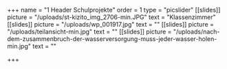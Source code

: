 +++
name = "1 Header Schulprojekte"
order = 1
type = "picslider"
[[slides]]
picture = "/uploads/st-kizito_img_2706-min.JPG"
text = "Klassenzimmer"
[[slides]]
picture = "/uploads/wp_001917.jpg"
text = ""
[[slides]]
picture = "/uploads/teilansicht-min.jpg"
text = ""
[[slides]]
picture = "/uploads/nach-dem-zusammenbruch-der-wasserversorgung-muss-jeder-wasser-holen-min.jpg"
text = ""

+++
